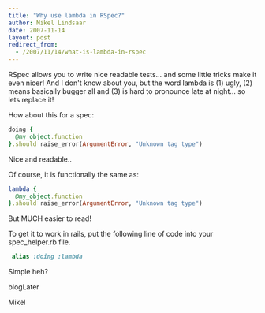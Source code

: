 ```yaml
---
title: "Why use lambda in RSpec?"
author: Mikel Lindsaar
date: 2007-11-14
layout: post
redirect_from:
  - /2007/11/14/what-is-lambda-in-rspec
---
```

RSpec allows you to write nice readable tests... and some little tricks
make it even nicer! And I don't know about you, but the word lambda is
(1) ugly, (2) means basically bugger all and (3) is hard to pronounce
late at night... so lets replace it!

How about this for a spec:

``` ruby
doing { 
  @my_object.function 
}.should raise_error(ArgumentError, "Unknown tag type")
```

Nice and readable..

Of course, it is functionally the same as:

``` ruby
lambda { 
  @my_object.function
}.should raise_error(ArgumentError, "Unknown tag type")
```

But MUCH easier to read!

To get it to work in rails, put the following line of code into your
spec_helper.rb file.

``` ruby
 alias :doing :lambda 
```

Simple heh?

blogLater

Mikel

